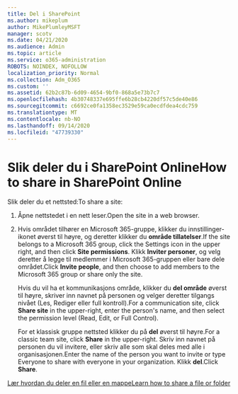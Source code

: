 ```yaml
---
title: Del i SharePoint
ms.author: mikeplum
author: MikePlumleyMSFT
manager: scotv
ms.date: 04/21/2020
ms.audience: Admin
ms.topic: article
ms.service: o365-administration
ROBOTS: NOINDEX, NOFOLLOW
localization_priority: Normal
ms.collection: Adm_O365
ms.custom: ''
ms.assetid: 62b2c87b-6d09-4654-9bf0-868a5e73b7c7
ms.openlocfilehash: 4b30748337e695ffe6b28cb4220df57c5de40e86
ms.sourcegitcommit: c6692ce0fa1358ec3529e59ca0ecdfdea4cdc759
ms.translationtype: MT
ms.contentlocale: nb-NO
ms.lasthandoff: 09/14/2020
ms.locfileid: "47739330"
---
```

# <a name="how-to-share-in-sharepoint-online"></a><span data-ttu-id="e099c-102">Slik deler du i SharePoint Online</span><span class="sxs-lookup"><span data-stu-id="e099c-102">How to share in SharePoint Online</span></span>

<span data-ttu-id="e099c-103">Slik deler du et nettsted:</span><span class="sxs-lookup"><span data-stu-id="e099c-103">To share a site:</span></span>
  
1. <span data-ttu-id="e099c-104">Åpne nettstedet i en nett leser.</span><span class="sxs-lookup"><span data-stu-id="e099c-104">Open the site in a web browser.</span></span>
    
2. <span data-ttu-id="e099c-105">Hvis området tilhører en Microsoft 365-gruppe, klikker du innstillinger-ikonet øverst til høyre, og deretter klikker du **område tillatelser**.</span><span class="sxs-lookup"><span data-stu-id="e099c-105">If the site belongs to a Microsoft 365 group, click the Settings icon in the upper right, and then click **Site permissions**.</span></span> <span data-ttu-id="e099c-106">Klikk **Inviter personer**, og velg deretter å legge til medlemmer i Microsoft 365-gruppen eller bare dele området.</span><span class="sxs-lookup"><span data-stu-id="e099c-106">Click **Invite people**, and then choose to add members to the Microsoft 365 group or share only the site.</span></span> 
    
    <span data-ttu-id="e099c-107">Hvis du vil ha et kommunikasjons område, klikker du **del område** øverst til høyre, skriver inn navnet på personen og velger deretter tilgangs nivået (Les, Rediger eller full kontroll).</span><span class="sxs-lookup"><span data-stu-id="e099c-107">For a communication site, click **Share site** in the upper-right, enter the person's name, and then select the permission level (Read, Edit, or Full Control).</span></span> 
    
    <span data-ttu-id="e099c-108">For et klassisk gruppe nettsted klikker du på **del** øverst til høyre.</span><span class="sxs-lookup"><span data-stu-id="e099c-108">For a classic team site, click **Share** in the upper-right.</span></span> <span data-ttu-id="e099c-109">Skriv inn navnet på personen du vil invitere, eller skriv alle som skal deles med alle i organisasjonen.</span><span class="sxs-lookup"><span data-stu-id="e099c-109">Enter the name of the person you want to invite or type Everyone to share with everyone in your organization.</span></span> <span data-ttu-id="e099c-110">Klikk **del**.</span><span class="sxs-lookup"><span data-stu-id="e099c-110">Click **Share**.</span></span>
    
[<span data-ttu-id="e099c-111">Lær hvordan du deler en fil eller en mappe</span><span class="sxs-lookup"><span data-stu-id="e099c-111">Learn how to share a file or folder</span></span>](https://go.microsoft.com/fwlink/?linkid=511430)
  

